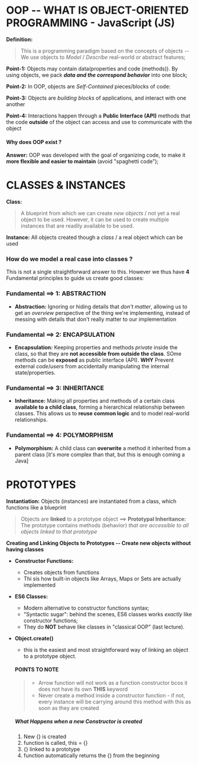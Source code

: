 # OOP -- WHAT IS OBJECT-ORIENTED PROGRAMMING - JavaScript (JS)

**Definition:**

> This is a programming paradigm based on the concepts of objects -- We use objects to _Model_ / _Describe_ real-world or abstract features;

**Point-1:** Objects may contain data(properties and code (methods)). By using objects, we pack **_data and the correspond behavior_** into one block;

**Point-2:** In OOP, objects are _Self-Contained_ pieces/blocks of code:

**Point-3:** Objects are _building blocks_ of applications, and interact with one another

**Point-4:** Interactions happen through a **Public Interface (API)** methods that the code **outside** of the object can access and use to communicate with the object

#### Why does OOP exist ?

**Answer:** OOP was developed with the goal of organizing code, to make it **more flexible and easier to maintain** (avoid "spaghetti code");

# CLASSES & INSTANCES

**Class:**

> A blueprint from which we can create _new objects_ / not yet a real object to be used. However, it can be used to create multiple instances that are readily available to be used.

**Instance:** All objects created though a _class_ / a real object which can be used

### How do we model a real case into classes ?

This is not a single straightforward answer to this. However we thus have **4** Fundamental principles to guide us create good classes:

### Fundamental ==> 1: ABSTRACTION

- **Abstraction:** Ignoring or hiding details that _don't matter_, allowing us to get an _overview_ perspective of the thing we're implementing, instead of messing with details that don't really matter to our implementation

### Fundamental ==> 2: ENCAPSULATION

- **Encapsulation:** Keeping properties and methods _private_ inside the class, so that they are **not accessible from outside the class**. SOme methods can be **exposed** as public interface (API).
  **WHY** Prevent external _code_/_users_ from accidentally manipulating the internal state/properties.

### Fundamental ==> 3: INHERITANCE

- **Inheritance:** Making all properties and methods of a certain class **available to a child class**, forming a hierarchical relationship between classes. This allows us to **reuse common logic** and to model real-world relationships.

### Fundamental ==> 4: POLYMORPHISM

- **Polymorphism:** A child class can **overwrite** a method it inherited from a parent class [it's more complex than that, but this is enough coming a Java]

# PROTOTYPES

**Instantiation:** Objects (instances) are instantiated from a class, which functions like a blueprint

> Objects are **linked** to a prototype object ==> **Prototypal Inheritance:** The prototype contains methods (behavior) _that are accessible to all objects linked to that prototype_

**Creating and Linking Objects to Prototypes -- Create new objects without having classes**

- **Constructor Functions:**

  - Creates objects from functions
  - Thi sis how built-in objects like Arrays, Maps or Sets are actually implemented

- **ES6 Classes:**
  - Modern alternative to constructor functions syntax;
  - "Syntactic sugar": behind the scenes, ES6 classes works _exactly_ like constructor functions;
  - They do **NOT** behave like classes in "classical OOP" (last lecture).
- **Object.create()**

  - this is the easiest and most straightforward way of linking an object to a prototype object.

  #### POINTS TO NOTE

  > - Arrow function will not work as a function constructor bcos it does not have its own **THIS** keyword
  > - Never create a method inside a constructor function - if not, every instance will be carrying around this method with this as soon as they are created

  ##### What Happens when a new Constructor is created

  1.  New {} is created
  2.  function is called, this = {}
  3.  {} linked to a prototype
  4.  function automatically returns the {} from the beginning
